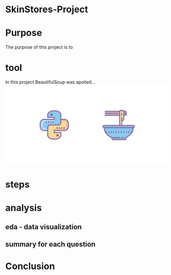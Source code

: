 # SkinStores-Project
# Purpose
The purpose of this  project is to 
# tool
In this project BeautifulSoup was apolied...
![bs](beautiful_soup.png)
# steps
# analysis 
## eda - data visualization
## summary for each question
# Conclusion

